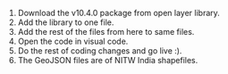 
1. Download the v10.4.0 package from open layer library.
2. Add the library to one file.
3. Add the rest of the files from here to same files.
4. Open the code in visual code.
5. Do the rest of coding changes and go live :).
6. The GeoJSON files are of NITW India shapefiles.
